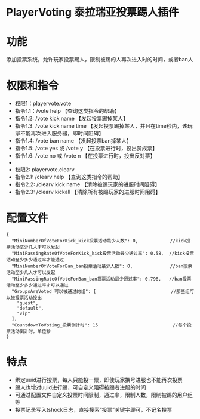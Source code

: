 # PlayerVoting 泰拉瑞亚投票踢人插件
# 功能
添加投票系统，允许玩家投票踢人，限制被踢的人再次进入时的时间，或者ban人
# 权限和指令

- 权限1：playervote.vote
- 指令1.1：/vote help      【查询这类指令的帮助】
- 指令1.2: /vote kick name  【发起投票踢掉某人】
- 指令1.3: /vote kick name time   【发起投票踢掉某人，并且在time秒内，该玩家不能再次进入服务器，即时间阻碍】
- 指令1.4: /vote ban name   【发起投票ban掉某人】
- 指令1.5: /vote yes 或 /vote y       【在投票进行时，投出赞成票】
- 指令1.6: /vote no 或 /vote n       【在投票进行时，投出反对票】
-
- 权限2: playervote.clearv
- 指令2.1: /clearv help  【查询这类指令的帮助】
- 指令2.2: /clearv kick name    【清除被踢玩家的进服时间阻碍】
- 指令2.3: /clearv kickall    【清除所有被踢玩家的进服时间阻碍】

# 配置文件
```
{
  "MiniNumberOfVoteForKick_kick投票活动最少人数": 0,            //kick投票活动至少几人才可以发起
  "MiniPassingRateOfVoteForKick_kick投票活动最少通过率": 0.58,  //kick投票活动至少多少通过率才能通过
  "MiniNumberOfVoteForBan_ban投票活动最少人数": 0,              //ban投票活动至少几人才可以发起
  "MiniPassingRateOfVoteForBan_ban投票活动最少通过率": 0.798,   //ban投票活动至少多少通过率才可以通过
  "GroupsAreVoted_可以被通过的组": [                            //那些组可以被投票活动投出
    "guest",
    "default",
    "vip"
  ],
  "CountdownToVoting_投票倒计时": 15                            //每个投票活动倒计时，单位秒
}
```

# 特点
- 绑定uuid进行投票，每人只能投一票，即使玩家换号进服也不能再次投票
- 踢人也增对uuid进行踢，可自定义阻碍被踢者进服的时间
- 可通过配置文件自定义投票时间限制，通过率，限制人数，限制被踢的用户组等
- 投票记录写入tshock日志，直接搜索“投票”关键字即可，不记名投票
